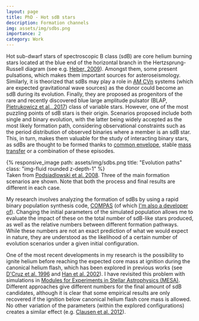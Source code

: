 ```yaml
---
layout: page
title: PhD - Hot sdB stars
description: Formation channels
img: assets/img/sdbs.png
importance: 2
category: Work
---
```


Hot sub-dwarf stars of spectroscopic B class (sdB) are core helium burning stars located at the blue end of the horizontal branch in the Hertzsprung-Russell diagram (see e.g. <a href="https://ui.adsabs.harvard.edu/abs/2009ARA%26A..47..211H/abstract">Heber, 2009</a>). Amongst them, some present pulsations, which makes them important sources for asteroseismology. Similarly, it is theorized that sdBs may play a role in <a href="https://www.oxfordreference.com/display/10.1093/oi/authority.20110803095407472">AM CVn</a> systems (which are expected gravitational wave sources) as the donor could become an sdB during its evolution. Finally, they are proposed as progenitors of the rare and recently discovered blue large amplitude pulsator (BLAP, <a href="https://www.nature.com/articles/s41550-017-0166">Pietrukowicz et al., 2017</a>) class of variable stars. However, one of the most puzzling points of sdB stars is their origin. Scenarios proposed include both single and binary evolution, with the latter being widely accepted as the most likely formation path, considering observational constraints such as the period distribution of observed binaries where a member is an sdB star. This, in turn, makes them valuable for the study of interacting binary stars, as sdBs are thought to be formed thanks to <a href="https://www.oxfordreference.com/display/10.1093/oi/authority.20110803095627543">common envelope</a>, stable <a href="https://www.oxfordreference.com/display/10.1093/oi/authority.20110803100139245">mass transfer</a> or a combination of these episodes.

<div class="row">
    <div class="col-sm mt-3 mt-md-0">
        {% responsive_image path: assets/img/sdbs.png title: "Evolution paths" class: "img-fluid rounded z-depth-1" %}
    </div>
</div>
<div class="caption">
    Taken from <a href="https://ui.adsabs.harvard.edu/abs/2008ASPC..392...15P/abstract">Podsiadlowski et al. 2008</a>. Three of the main formation scenarios are shown. Note that both the process and final results are different in each case.
</div>

My research involves analyzing the formation of sdBs by using a rapid binary population synthesis code, <a href="https://github.com/TeamCOMPAS/COMPAS">COMPAS</a> (of which <a href="https://solfreludio.github.io/projects/compas/">I'm also a developer of</a>). Changing the initial parameters of the simulated population allows me to evaluate the impact of these on the total number of sdB-like stars produced, as well as the relative numbers between different formation pathways. While these numbers are not an exact prediction of what we would expect in nature, they are understood as the likelihood of a certain number of evolution scenarios under a given initial configuration. 

One of the most recent developments in my research is the possibility to ignite helium before reaching the expected core mass at ignition during the canonical helium flash, which has been explored in previous works (see <a href="https://ui.adsabs.harvard.edu/abs/1996ApJ...466..359D/abstract">D'Cruz et al. 1996</a> and <a href="https://ui.adsabs.harvard.edu/abs/2002MNRAS.336..449H/abstract">Han et al. 2002</a>). I have revisited this problem with simulations in <a href="https://docs.mesastar.org/en/release-r22.11.1/">Modules for Experiments in Stellar Astrophysics (MESA)</a>. Different approaches give different numbers for the final amount of sdB candidates, although it is clear that some empirical results are only recovered if the ignition below canonical helium flash core mass is allowed. No other variation of the parameters (within the explored configurations) creates a similar effect (e.g. <a href="https://ui.adsabs.harvard.edu/abs/2012ApJ...746..186C/abstract">Clausen et al. 2012</a>).

